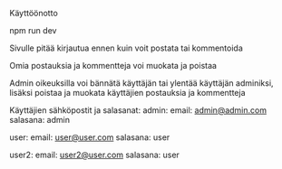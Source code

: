 Käyttöönotto

npm run dev

Sivulle pitää kirjautua ennen kuin voit postata tai kommentoida

Omia postauksia ja kommentteja voi muokata ja poistaa

Admin oikeuksilla voi bännätä käyttäjän tai ylentää käyttäjän adminiksi, lisäksi poistaa ja muokata käyttäjien postauksia ja kommentteja

Käyttäjien sähköpostit ja salasanat:
admin:
  email: admin@admin.com
  salasana: admin

user:
  email: user@user.com
  salasana: user

user2:
  email: user2@user.com
  salasana: user
